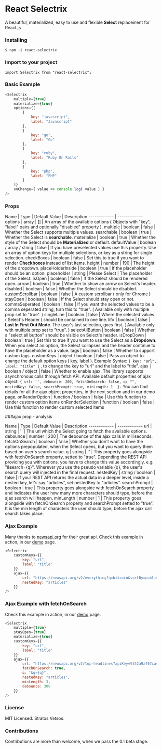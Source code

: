 # React Selectrix
A beautiful, materialized, easy to use and flexible **Select** replacement for React.js
### Installing
`$ npm -i react-selectrix`

### Import to your project
```
import Selectrix from "react-selectrix";
```

### Basic Example

```javascript
<Selectrix
	multiple={true}
	materialize={true}
	options={[
		{
			key: "javascript",
			label: "Javascript"
		},
		{
			key: "go",
			label: "Go"
		},
		{
			key: "ruby",
			label: "Ruby On Rails"
		},
		{
			key: "php",
			label: "PHP"
		}
	]}
	onChange={ value => console.log( value ) }
/>
```

### Props

Name  | Type | Default Value | Description
------------- | -------------
options | array | [] | An array of the available options ( Objects with "key", "label" pairs and optionally "disabled" property ).
multiple | boolean | false | Whether the Select supports multiple values.
searchable | boolean | true | Whether the Select is **searchable**.
materialize | boolean | true | Whether the style of the Select should be **Materialized** or default.
defaultValue | boolean / array / string | false | If you have preselected values use this property. Use an array of option keys for multiple selections, or key as a string for single selection.
checkBoxes | boolean | false | Set this to true if you want to render **Checkboxes** instead of list items.
height | number | 190 | The height of the dropdown.
placeHolderInside  | boolean | true | If the placeholder should be an option.
placeholder | string | Please Select | The placeholder of the Select.
isOpen | boolean | false | If the Select should be rendered open.
arrow | boolean | true | Whether to show an arrow on Select's header.
disabled | boolean | false | Whether the Select should be disabled.
customScrollbar | boolean | false | A custom scrollbar ( only for Chrome )
stayOpen | boolean | false | If the Select should stay open or not.
commaSeperated | boolean | false | If you want the selected values to be a comma seperated string, turn this to "true".  ( Available only with multiple prop set to "true". )
singleLine | boolean | false | Where the selected values ( Select's Header ) should be contained to one line.
lifo | boolean | false | **Last In First Out Mode**. The user's last selection, goes first. ( Available only with multiple prop set to "true". )
selectAllButton | boolean | false | Whether a "select all button" should be visible on Select's header.
isDropDown | boolean | true | Set this to true if you want to use the Select as a **Dropdown**. When you select an option, the Select collapses and the header continue to have the placeholder as a value.
tags | boolean | false | Whether to support custom tags.
customKeys | object / boolean | false | Pass an object to change the default option keys ( key, label ). Example Syntax: ``{ key: "url", label: "title" }`` , to change the key to "url" and the label to "title".
ajax | boolean / object | false | Whether to enable ajax. The library supports asynchronous calls through fetch API. Available default properties of ajax object: ``{ url: '', debounce: 200, fetchOnSearch: false, q: "", nestedKey: false, searchPrompt: true, minLength: 1  }.`` You can find details for all the ajax object properties, in the next section and in our demo page.
onRenderOption | function / boolean | false | Use this function to render custom option items
onRenderSelection | function / boolean | false | Use this function to render custom selected items

###ajax prop - analysis

Name  | Type | Default Value | Description
------------- | -------------
url | string | '' | The url which the Select going to fetch the available options.
debounce | number | 200 | The debounce of the ajax calls in milliseconds.
fetchOnSearch | boolean | false | Whether you don't want to have the options prepopulated, when the Select opens, but you want to query them based on user's search value.
q | string | '' | This property goes alongside with fetchOnSearch property, setted to "true". Depending the REST API providing you with options, you have to change this value accordingly. e.g. "&search={q}". Wherever you use the pseudo variable {q}, the user's search query will injected in the final request.
nestedKey | string / boolean | false | If your REST API returns the actual data in a deeper level, inside a nested key, let's say "articles", set nestedKey to "articles".
searchPrompt | boolean | true | This property goes alongside with fetchOnSearch property and indicates the user how many more characters should type, before the ajax search will happen.
minLength | number | 1 | This property goes alongside with fetchOnSearch property and searchPrompt setted to "true". It is the min length of characters the user should type, before the ajax call search takes place.

### Ajax Example
Many thanks to [newsapi.org](https://newsapi.org/) for their great api.
Check this example in action, in our [demo](https://newsapi.org/) page.

```javascript
<Selectrix
	customKeys={{
		key: "url",
		label: "title"
	}}
	ajax={{
		url: "https://newsapi.org/v2/everything?q=bitcoin&sortBy=publishedAt&apiKey=9342a9a707ca49c4b2da34e9ea238ea6",
		nestedKey: "articles"
	}}
/>
```

### Ajax Example with fetchOnSearch
Check this example in action, in our [demo](https://newsapi.org/) page.

```javascript
<Selectrix
	multiple={true}
	stayOpen={true}
	materialize={true}
	customKeys={{
		key: "url",
		label: "title"
	}}
	ajax={{
		url: "https://newsapi.org/v2/top-headlines?apiKey=9342a9a707ca49c4b2da34e9ea238ea6",
		fetchOnSearch: true,
		q: "&q={q}",
		nestedKey: "articles",
		minLength: 3,
		debounce: 300
	}}
/>
```

### License
MIT Licensed. Stratos Vetsos.

### Contributions
Contributions are more than welcome, when we pass the 0.1 beta stage.

